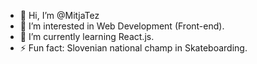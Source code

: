 - 👋 Hi, I’m @MitjaTez
- 👀 I’m interested in Web Development (Front-end).
- 🌱 I’m currently learning React.js.
- ⚡ Fun fact: Slovenian national champ in Skateboarding.

<!---
MitjaTez/MitjaTez is a ✨ special ✨ repository because its `README.md` (this file) appears on your GitHub profile.
You can click the Preview link to take a look at your changes.
--->
